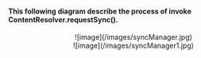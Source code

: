 #### This following diagram describe the process of invoke ContentResolver.requestSync().
<div align=center>![image](/images/syncManager.jpg)
<div align=center>![image](/images/syncManager1.jpg)
